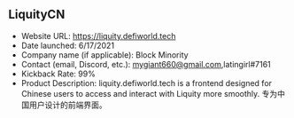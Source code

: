 ## LiquityCN
- Website URL: https://liquity.defiworld.tech
- Date launched: 6/17/2021
- Company name (if applicable): Block Minority
- Contact (email, Discord, etc.): mygiant660@gmail.com,latingirl#7161
- Kickback Rate: 99%
- Product Description: liquity.defiworld.tech is a frontend designed for Chinese users to access and interact with Liquity more smoothly. 专为中国用户设计的前端界面。
